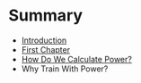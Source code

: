 # Summary

* [Introduction](README.md)
* [First Chapter](chapter1.md)
* [How Do We Calculate Power?](how_do_we_calculate_power.md)
* Why Train With Power?

